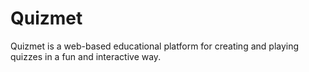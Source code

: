 # Quizmet
Quizmet is a web-based educational platform for creating and playing quizzes in a fun and interactive way.
